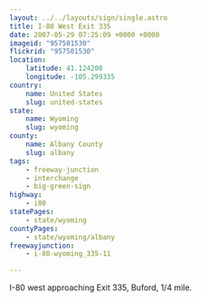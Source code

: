 ```yaml
---
layout: ../../layouts/sign/single.astro
title: I-80 West Exit 335
date: 2007-05-29 07:25:09 +0000 +0000
imageid: "957501530"
flickrid: "957501530"
location:
    latitude: 41.124208
    longitude: -105.299335
country:
    name: United States
    slug: united-states
state:
    name: Wyoming
    slug: wyoming
county:
    name: Albany County
    slug: albany
tags:
    - freeway-junction
    - interchange
    - big-green-sign
highway:
    - i80
statePages:
    - state/wyoming
countyPages:
    - state/wyoming/albany
freewayjunction:
    - i-80-wyoming_335-11

---
```

I-80 west approaching Exit 335, Buford, 1/4 mile.